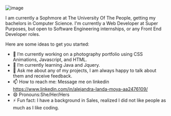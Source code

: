 ![image](https://user-images.githubusercontent.com/98127121/183770493-abe38f55-a7bc-4b71-bb73-ab6208e31451.png)


 I am currently a Sophmore at The University Of The People, getting my bachelors in Computer Science. 
 I'm currently a Web Developer at Super Purposes, but open to Software Engineering internships, or any Front End Developer roles.

Here are some ideas to get you started:

- 🔭 I’m currently working on a photography portfolio using CSS Animations, Javascript, and HTML.
- 🌱 I’m currently learning Java and Jquery.
- 💬 Ask me about any of my projects, I am always happy to talk about them and receive feedback.
- 📫 How to reach me: Message me on linkedin https://www.linkedin.com/in/alejandra-landa-moya-aa2476109/
- 😄 Pronouns:She/Her/Hers
- ⚡ Fun fact: I have a background in Sales, realized I did not like people as much as I like coding. 


<!--
**aleLanda-rq/aleLanda-rq** is a ✨ _special_ ✨ repository because its `README.md` (this file) appears on your GitHub profile.



-->
